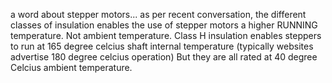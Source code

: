 a word about stepper motors...
as per recent conversation, the different classes of insulation enables the use of stepper motors a higher RUNNING temperature.
Not ambient temperature.
Class H insulation enables steppers to run at 165 degree celcius shaft internal temperature (typically websites advertise 180 degree celcius operation)
But they are all rated at 40 degree Celcius ambient temperature.
